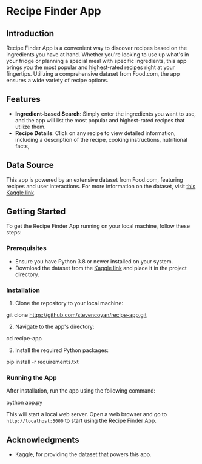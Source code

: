 # Recipe Finder App

## Introduction
Recipe Finder App is a convenient way to discover recipes based on the ingredients you have at hand. Whether you're looking to use up what's in your fridge or planning a special meal with specific ingredients, this app brings you the most popular and highest-rated recipes right at your fingertips. Utilizing a comprehensive dataset from Food.com, the app ensures a wide variety of recipe options.

## Features
- **Ingredient-based Search**: Simply enter the ingredients you want to use, and the app will list the most popular and highest-rated recipes that utilize them.
- **Recipe Details**: Click on any recipe to view detailed information, including a description of the recipe, cooking instructions, nutritional facts, 

## Data Source
This app is powered by an extensive dataset from Food.com, featuring recipes and user interactions. For more information on the dataset, visit [this Kaggle link](https://www.kaggle.com/datasets/shuyangli94/food-com-recipes-and-user-interactions?resource=download&select=RAW_recipes.csv).

## Getting Started
To get the Recipe Finder App running on your local machine, follow these steps:

### Prerequisites
- Ensure you have Python 3.8 or newer installed on your system.
- Download the dataset from the [Kaggle link](https://www.kaggle.com/datasets/shuyangli94/food-com-recipes-and-user-interactions?resource=download&select=RAW_recipes.csv) and place it in the project directory.

### Installation
1. Clone the repository to your local machine:

git clone https://github.com/stevencoyan/recipe-app.git

2. Navigate to the app's directory:

cd recipe-app

3. Install the required Python packages:

pip install -r requirements.txt

### Running the App
After installation, run the app using the following command:

python app.py

This will start a local web server. Open a web browser and go to `http://localhost:5000` to start using the Recipe Finder App.

## Acknowledgments
- Kaggle, for providing the dataset that powers this app.

